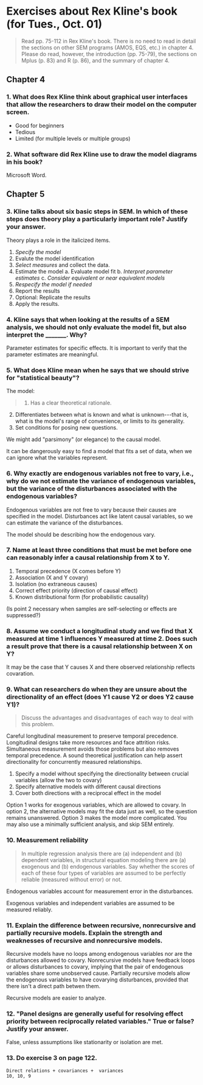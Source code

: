 Exercises about Rex Kline's book (for Tues., Oct. 01)
===============================================================================

> Read pp. 75-112 in Rex Kline's book. There is no need to read in detail the sections on other SEM programs (AMOS, EQS, etc.) in chapter 4. Please do read, however, the introduction (pp. 75-79), the sections on Mplus (p. 83) and R (p. 86), and the summary of chapter 4. 

Chapter 4
-------------------------------------------------------------------------------

### 1. What does Rex Kline think about graphical user interfaces that allow the researchers to draw their model on the computer screen.

* Good for beginners
* Tedious
* Limited (for multiple levels or multiple groups)

### 2. What software did Rex Kline use to draw the model diagrams in his book?

Microsoft Word.




Chapter 5
-------------------------------------------------------------------------------

### 3. Kline talks about six basic steps in SEM. In which of these steps does theory play a particularly important role? Justify your answer.

Theory plays a role in the italicized items.

1. _Specify the model_
2. Evalute the model identification
3. _Select measures_ and collect the data.
4. Estimate the model
    a. Evaluate model fit
    b. _Interpret parameter estimates_
    c. _Consider equivalent or near equivalent models_
5. _Respecify the model if needed_
6. Report the results
7. Optional: Replicate the results
8. Apply the results.

### 4. Kline says that when looking at the results of a SEM analysis, we should not only evaluate the model fit, but also interpret the \_\_\_\_\_\_\_. Why?

Parameter estimates for specific effects. It is important to verify that the parameter estimates are meaningful. 

### 5. What does Kline mean when he says that we should strive for "statistical beauty"?

The model: 

> 1. Has a clear theoretical rationale.
2. Differentiates between what is known and what is unknown---that is, what is the model's range of convenience, or limits to its generality.
3. Set conditions for posing new questions.

We might add "parsimony" (or elegance) to the causal model.

It can be dangerously easy to find a model that fits a set of data, when we can ignore what the variables represent.

### 6. Why exactly are endogenous variables not free to vary, i.e., why do we not estimate the variance of endogenous variables, but the variance of the disturbances associated with the endogenous variables?

Endogenous variables are not free to vary because their causes are specified in the model. Disturbances act like latent causal variables, so we can estimate the variance of the disturbances.

The model should be describing how the endogenous vary.

### 7. Name at least three conditions that must be met before one can reasonably infer a causal relationship from X to Y.

1. Temporal precedence (X comes before Y)
2. Association (X and Y covary)
3. Isolation (no extraneous causes)
4. Correct effect priority (direction of causal effect)
5. Known distributional form (for probabilistic causality)

(Is point 2 necessary when samples are self-selecting or effects are suppressed?)

### 8. Assume we conduct a longitudinal study and we find that X measured at time 1 influences Y measured at time 2. Does such a result prove that there is a causal relationship between X on Y?

It may be the case that Y causes X and there observed relationship reflects covaration. 

### 9. What can researchers do when they are unsure about the directionality of an effect (does Y1 cause Y2 or does Y2 cause Y1)? 

> Discuss the advantages and disadvantages of each way to deal with this problem.

Careful longitudinal measurement to preserve temporal precedence. Longitudinal designs take more resources and face attrition risks. Simultaneous measurement avoids those problems but also removes temporal precedence. A sound theoretical justification can help assert directionality for concurrently measured relationships.

1. Specify a model without specifying the directionality between crucial variables (allow the two to covary)
2. Specify alternative models with different causal directions
3. Cover both directions with a reciprocal effect in the model

Option 1 works for exogenous variables, which are allowed to covary. In option 2, the alternative models may fit the data just as well, so the question remains unanswered. Option 3 makes the model more complicated. You may also use a minimally sufficient analysis, and skip SEM entirely.

### 10. Measurement reliability

> In multiple regression analysis there are (a) independent and (b) dependent variables, in structural equation modeling there are (a) exogenous and (b) endogenous variables. Say whether the scores of each of these four types of variables are assumed to be perfectly reliable (measured without error) or not.

Endogenous variables account for measurement error in the disturbances.

Exogenous variables and independent variables are assumed to be measured reliably.

### 11. Explain the difference between recursive, nonrecursive and partially recursive models. Explain the strength and weaknesses of recursive and nonrecursive models.

Recursive models have no loops among endogenous variables nor are the disturbances allowed to covary. Nonrecursive models have feedback loops or allows disturbances to covary, implying that the pair of endogenous variables share some unobserved cause. Partially recursive models allow the endogenous variables to have covarying disturbances, provided that there isn't a direct path betwen them.

Recursive models are easier to analyze.

### 12. "Panel designs are generally useful for resolving effect priority between reciprocally related variables." True or false? Justify your answer.

False, unless assumptions like stationarity or isolation are met.

### 13. Do exercise 3 on page 122.

```
Direct relations + covariances +  variances
10, 10, 9
```
